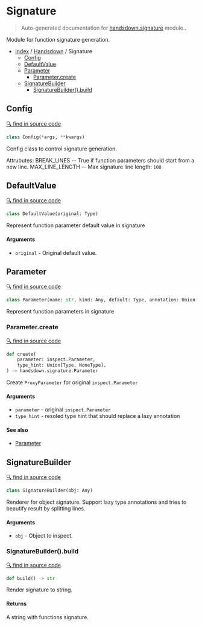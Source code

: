 # Signature

> Auto-generated documentation for [handsdown.signature](../../handsdown/signature.py) module..

Module for function signature generation.

- [Index](../README.md#modules) / [Handsdown](index.md#handsdown) / Signature
  - [Config](#config)
  - [DefaultValue](#defaultvalue)
  - [Parameter](#parameter)
    - [Parameter.create](#parametercreate)
  - [SignatureBuilder](#signaturebuilder)
    - [SignatureBuilder().build](#signaturebuilderbuild)

## Config

[🔍 find in source code](../../handsdown/signature.py#L14)

```python
class Config(*args, **kwargs)
```

Config class to control signature generation.

Attrubutes:
    BREAK_LINES -- True if function parameters should start from a new line.
    MAX_LINE_LENGTH -- Max signature line length: `100`

## DefaultValue

[🔍 find in source code](../../handsdown/signature.py#L27)

```python
class DefaultValue(original: Type)
```

Represent function parameter default value in signature

#### Arguments

- `original` - Original default value.

## Parameter

[🔍 find in source code](../../handsdown/signature.py#L53)

```python
class Parameter(name: str, kind: Any, default: Type, annotation: Union[Type, NoneType])
```

Represent function parameters in signature

### Parameter.create

[🔍 find in source code](../../handsdown/signature.py#L97)

```python
def create(
    parameter: inspect.Parameter,
    type_hint: Union[Type, NoneType],
) -> handsdown.signature.Parameter
```

Create `ProxyParameter` for original `inspect.Parameter`

#### Arguments

- `parameter` - original `inspect.Parameter`
- `type_hint` - resoled type hint that should replace a lazy annotation

#### See also

- [Parameter](#parameter)

## SignatureBuilder

[🔍 find in source code](../../handsdown/signature.py#L116)

```python
class SignatureBuilder(obj: Any)
```

Renderer for object signature. Support lazy type annotations and tries
to beautify result by splitting lines.

#### Arguments

- `obj` - Object to inspect.

### SignatureBuilder().build

[🔍 find in source code](../../handsdown/signature.py#L173)

```python
def build() -> str
```

Render signature to string.

#### Returns

A string with functions signature.
